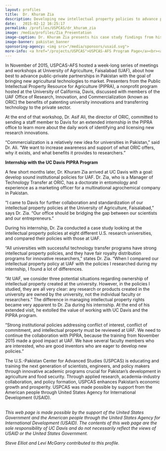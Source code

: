 ```yaml
---
layout: profiles
title:  Dr. Khuram Zia
description: Developing new intellectual property policies to advance public-private partnerships in Pakistan's agricultural sector.
date:   2015-02-12 16:25:17
permalink: /profiles/USPCAS/dr_khuram_zia
image: /media/profiles/Zia_Presentation
image-caption: Dr. Khuram Zia presents his case study findings from his exchange visit to UC Davis.
image-banner: pakistan_banner
sponsoring-agency: <img src="/media/sponsors/usaid.svg">
more-info: <a href="/projects/USPCAS">USPCAS-AFS Program Page</a><br><a href="http://www.pipra.org/en/page/Default/index">Public Intellectual Property Resource for Agriculture (PIPRA)</a>
---
```

In November of 2015, USPCAS-AFS hosted a week-long series of meetings and workshops at University of Agriculture, Faisalabad (UAF), about how best to advance public-private partnerships in Pakistan with the goal of bringing new agricultural technologies to market. Presenters from the Public Intellectual Property Resource for Agriculture (PIPRA), a nonprofit program hosted at the University of California, Davis, discussed with members of the UAF Office of Research, Innovation, and Commercialization (known as ORIC) the benefits of patenting university innovations and transferring technology to the private sector.<br>

At the end of that workshop, Dr. Asif Ali, the director of ORIC, committed to sending a staff member to Davis for an extended internship in the PIPRA office to learn more about the daily work of identifying and licensing new research innovations.<br>

“Commercialization is a relatively new idea for universities in Pakistan,” said Dr. Ali. “We want to increase awareness and support of what ORIC offers, why it exists, and what benefits it provides to researchers.”<br>

<b>Internship with the UC Davis PIPRA Program</b><br>

A few short months later, Dr. Khuram Zia arrived at UC Davis with a goal: develop sound institutional policies for UAF. Dr. Zia, who is a Manager of Technology Transfer at ORIC, has a doctorate in entomology and experience as a marketing officer for a multinational agrochemical company in Pakistan.<br>

“I came to Davis for further collaboration and standardization of our intellectual property policies at the University of Agriculture, Faisalabad,” says Dr. Zia. “Our office should be bridging the gap between our scientists and our entrepreneurs.”<br>

During his internship, Dr. Zia conducted a case study looking at the intellectual property policies at eight different U.S. research universities, and compared their policies with those at UAF. <br>

“All universities with successful technology transfer programs have strong intellectual property policies, and they have fair royalty distribution programs for innovative researchers,” states Dr. Zia. “When I compared our intellectual property policy at UAF with the policies I researched during my internship, I found a lot of differences. <br>

“At UAF, we consider three potential situations regarding ownership of intellectual property created at the university. However, in the policies I studied, they are all very clear: any research or products created in the university are owned by the university, not the individual faculty or researchers.”
The difference in managing intellectual property rights became very apparent to Dr. Zia during his internship. At the end of his extended visit, he extolled the value of working with UC Davis and the PIPRA program.<br>

“Strong institutional policies addressing conflict of interest, conflict of commitment, and intellectual property must be reviewed at UAF. We need to continue the collaboration with PIPRA, because the training from November 2015 made a good impact at UAF. We have several faculty members who are interested, who are good inventors who are eager to develop new policies.” <br>

The U.S.-Pakistan Center for Advanced Studies (USPCAS) is educating and training the next generation of scientists, engineers, and policy makers through innovative academic programs crucial for Pakistan’s development in agriculture and food security. Through applied research, academia-industry collaboration, and policy formation, USPCAS enhances Pakistan’s economic growth and prosperity. USPCAS was made possible by support from the American people through United States Agency for International Development (USAID). <br>
<br>

<i>This web page is made possible by the support of the United States Government and the American people through the United States Agency for International Development (USAID). The contents of this web page are the sole responsibility of UC Davis and do not necessarily reflect the views of USAID or the United States Government.</i><br>

<p><i>Steve Elliot and Levi McGarry contributed to this profile.</i></p>

